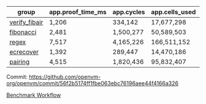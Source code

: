 | group | app.proof_time_ms | app.cycles | app.cells_used | leaf.proof_time_ms | leaf.cycles | leaf.cells_used |
| -- | -- | -- | -- | -- | -- | -- |
| [verify_fibair](https://github.com/openvm-org/openvm/blob/benchmark-results/benchmarks/verify_fibair-56f2b5174ff1fbe063ebc76196aee44f4166a326.md) | 1,206 |  334,142 |  17,677,298 |- | - | - |
| [fibonacci](https://github.com/openvm-org/openvm/blob/benchmark-results/benchmarks/fibonacci-56f2b5174ff1fbe063ebc76196aee44f4166a326.md) | 2,481 |  1,500,277 |  50,589,503 | 3,434 |  1,263,361 |  70,284,882 |
| [regex](https://github.com/openvm-org/openvm/blob/benchmark-results/benchmarks/regex-56f2b5174ff1fbe063ebc76196aee44f4166a326.md) | 7,517 |  4,165,226 |  166,511,152 | 13,191 |  3,981,983 |  304,556,134 |
| [ecrecover](https://github.com/openvm-org/openvm/blob/benchmark-results/benchmarks/ecrecover-56f2b5174ff1fbe063ebc76196aee44f4166a326.md) | 1,392 |  289,447 |  14,470,186 | 11,965 |  2,988,508 |  244,252,406 |
| [pairing](https://github.com/openvm-org/openvm/blob/benchmark-results/benchmarks/pairing-56f2b5174ff1fbe063ebc76196aee44f4166a326.md) | 4,515 |  1,820,436 |  95,832,407 | 12,879 |  3,267,442 |  273,857,662 |


Commit: https://github.com/openvm-org/openvm/commit/56f2b5174ff1fbe063ebc76196aee44f4166a326

[Benchmark Workflow](https://github.com/openvm-org/openvm/actions/runs/14814842183)
